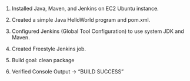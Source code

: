 1. Installed Java, Maven, and Jenkins on EC2 Ubuntu instance.
   
2. Created a simple Java HelloWorld program and pom.xml.
   
3. Configured Jenkins (Global Tool Configuration) to use system JDK and Maven.
   
4. Created Freestyle Jenkins job.
   
5. Build goal: clean package
   
6. Verified Console Output → “BUILD SUCCESS”
